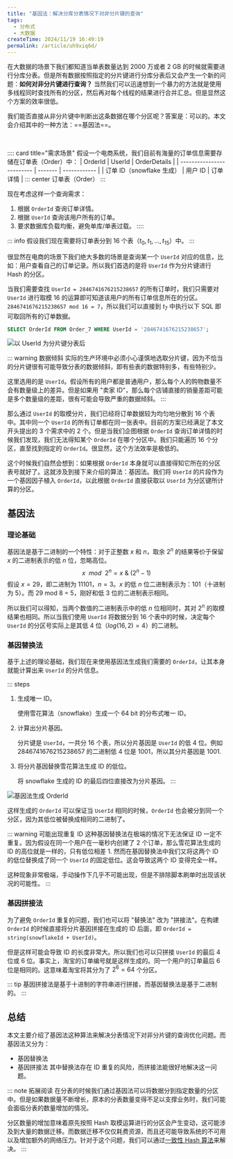 ```yaml
---
title: "基因法：解决分库分表情况下对非分片键的查询"
tags:
  - 分布式
  - 大数据
createTime: 2024/11/19 16:49:19
permalink: /article/uh9xiq6d/
---
```

在大数据的场景下我们都知道当单表数量达到 2000 万或者 2 GB 的时候就需要进行分库分表。但是所有数据按照指定的分片键进行分库分表后又会产生一个新的问题：**如何对非分片键进行查询？** 当然我们可以迅速想到一个暴力的方法就是使用多线程同时查找所有的分区，然后再对每个线程的结果进行合并汇总。但是显然这个方案的效率很低。

我们能否直接从非分片键中判断出这条数据在哪个分区呢？答案是：可以的。本文会介绍其中的一种方法：==基因法==。
<!-- more -->
<br/>

:::: card title="需求场景"
假设一个电商系统，我们目前有海量的订单信息需要存储在订单表（Order）中：
| OrderId                   | UserId  | OrderDetails |
| ------------------------- | ------- | ------------ |
| 订单 ID（snowflake 生成） | 用户 ID | 订单详情     |
::: center
订单表（Order）
:::

现在考虑这样一个查询需求：
1. 根据 `OrderId` 查询订单详情。
2. 根据 `UserId` 查询该用户所有的订单。
3. 要求数据库负载均衡，避免单库/单表过载。
::::

::: info 假设我们现在需要将订单表分到 16 个表（$t_0, t_1, \dots, t_{15}$）中。
:::

很显然在电商的场景下我们绝大多数的场景是查询某一个 `UserId` 对应的信息，比如：用户查看自己的订单记录。所以我们首选的是将 `UserId` 作为分片键进行 Hash 的分区。

当我们需要查找 `UserId = 2846741676215238657` 的所有订单时，我们只需要对 `UserId` 进行取模 16 的运算即可知道该用户的所有订单信息所在的分区。`2846741676215238657 mod 16 = 7`，所以我们可以直接到 $t_7$ 中执行以下 SQL 即可取回所有的订单数据。
``` sql
SELECT OrderId FROM Order_7 WHERE UserId = '2846741676215238657';
```

![以 UserId 为分片键分表后](/illustration/order-split-table.png)

::: warning 数据倾斜
实际的生产环境中必须小心谨慎地选取分片键，因为不恰当的分片键很有可能导致分表的数据倾斜，即有些表的数据特别多，有些特别少。

这里选用的是 `UserId`。假设所有的用户都是普通用户，那么每个人的购物数量不会有数量级上的差异。但是如果用 "卖家 ID"，那么每个店铺直接的销量差距可能是多个数量级的差距，很有可能会导致严重的数据倾斜。
:::

那么通过 `UserId` 的取模分片，我们已经将订单数据较为均匀地分散到 16 个表中。其中同一个 `UserId` 的所有订单都在同一张表中。目前的方案已经满足了本文开头提出的 3 个需求中的 2 个。但是当我们企图根据 `OrderId` 查询订单详情的时候我们发现，我们无法得知某个 `OrderId` 在哪个分区中。我们只能遍历 16 个分区，直至找到指定的 `OrderId`。很显然，这个方法效率是极低的。

这个时候我们自然会想到：如果根据 `OrderId` 本身就可以直接得知它所在的分区表号就好了。这就涉及到接下来介绍的算法：基因法。我们将 `UserId` 的片段作为一个基因因子植入 `OrderId`，以此根据 `OrderId` 直接获取以 `UserId` 为分区键所计算的分区。

## 基因法
### 理论基础
基因法是基于二进制的一个特性：对于正整数 $x$ 和 $n$，取余 $2^n$ 的结果等价于保留 $x$ 的二进制表示的低 $n$ 位，忽略高位。
$$
x \ \ mod \ \ 2^n = x \ \& \ (2^n - 1)
$$
假设 $x = 29$，即二进制为 11101，$n =3$。$x$ 的低 $n$ 位二进制表示为：101（十进制为 5）。而 29 mod 8 = 5，刚好和低 3 位的二进制表示相同。

所以我们可以得知，当两个数值的二进制表示中的低 $n$ 位相同时，其对 $2^n$ 的取模结果也相同。所以当我们使用 `UserId` 将数据分到 16 个表中的时候，决定每个 `UserId` 的分区号实际上是其低 4 位（$log(16,2) = 4$）的二进制。

### 基因替换法
基于上述的理论基础，我们现在来使用基因法生成我们需要的 `OrderId`，让其本身就能计算出来 `UserId` 的分片信息。

::: steps
1. 生成唯一 ID。

    使用雪花算法（snowflake）生成一个 64 bit 的分布式唯一 ID。

2. 计算出分片基因。

    分片键是 `UserId`，一共分 16 个表，所以分片基因是 `UserId` 的低 4 位。例如 2846741676215238657 的二进制低 4 位是 1001，所以其分片基因是 1001.
3. 将分片基因替换雪花算法生成 ID 的低位。

    将 snowflake 生成的 ID 的最后四位直接改为分片基因。
:::

![基因法生成 OrderId](/illustration/gene-algorithm-id-genertion.png)

这样生成的 `OrderId` 可以保证当 `UserId` 相同的时候，`OrderId` 也会被分到同一个分区，因为其低位被替换成相同的二进制了。

::: warning 可能出现重复 ID
这种基因替换法在极端的情况下无法保证 ID 一定不重复。因为假设在同一个用户在一毫秒内创建了 2 个订单，那么雪花算法生成的 ID 的高位就是一样的，只有低位相差 1. 然而在基因替换法中我们又将这两个 ID 的低位替换成了同一个 `UserId` 的固定低位。这会导致这两个 ID 变得完全一样。

这种现象非常极端，手动操作下几乎不可能出现，但是不排除脚本刷单时出现该状况的可能性。
:::

### 基因拼接法
为了避免 `OrderId` 重复的问题，我们也可以将 "替换法" 改为 "拼接法"。在构建 `OrderId` 的时候直接将分片基因拼接在生成的 ID 后面，即 `OrderId = string(snowflakeId + UserId)`。

但是这样可能会导致 ID 的长度非常大。所以我们也可以只拼接 `UserId` 的最后 4 位或 6 位。事实上，淘宝的订单编号就是这样生成的。同一个用户的订单最后 6 位是相同的。这意味着淘宝将其分为了 $2^6 = 64$ 个分区。

::: tip 基因拼接法是基于十进制的字符串进行拼接，而基因替换法是基于二进制的。
:::


## 总结
本文主要介绍了基因法这种算法来解决分表情况下对非分片键的查询优化问题。而基因法又分为：
- 基因替换法
- 基因拼接法
其中替换法存在 ID 重复的风险，而拼接法能很好地解决这一问题。

::: note 拓展阅读
在分表的时候我们通过基因法可以将数据分到指定数量的分区中。但是如果数据量不断增长，原本的分表数量变得不足以支撑业务时，我们可能会面临分表的数量增加的情况。

分区数量的增加意味着原先按照 Hash 取模运算进行的分区会产生变动，这可能涉及到大量的数据迁移。而数据迁移不仅仅耗费资源，而且还可能导致系统的不可用以及增加额外的网络压力。针对于这个问题，我们可以通过[一致性 Hash 算法](/article/vpa4ql0t/)来解决。
:::
